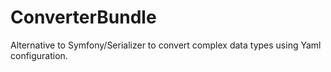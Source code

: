# ConverterBundle
Alternative to Symfony/Serializer to convert complex data types using Yaml configuration.

